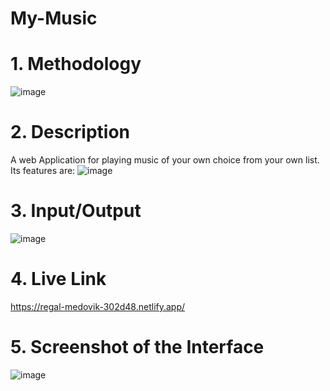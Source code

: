 # My-Music
# 1. Methodology

![image](https://user-images.githubusercontent.com/76472111/208240720-f21c3e10-baa4-44c4-9e63-4eb98386bde2.png)

# 2. Description

A web Application for playing music of your own choice from your own list.
Its features are:
![image](https://user-images.githubusercontent.com/76472111/208240984-c326a235-d4ae-4de3-9e06-c15615e5e0a6.png)

# 3. Input/Output

![image](https://user-images.githubusercontent.com/76472111/208241528-f639d191-d2f6-4084-ab3b-59d51523c852.png)


# 4. Live Link

https://regal-medovik-302d48.netlify.app/

# 5. Screenshot of the Interface

![image](https://user-images.githubusercontent.com/76472111/208241557-3b79bcd9-43fa-485e-9837-639d93cc73ab.png)
